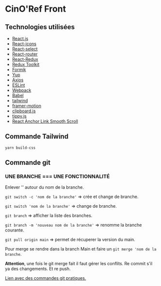 # CinO'Ref Front

## Technologies utilisées

* [React.js](https://reactjs.org/)
* [React-icons](https://react-icons.github.io/react-icons)
* [React-select](https://react-select.com/home)
* [React-router](https://reactrouterdotcom.fly.dev/)
* [React-Redux](https://react-redux.js.org/)
* [Redux Toolkit](https://redux-toolkit.js.org/)
* [Formik](https://formik.org/)
* [Yup](https://docs.yup.io/)
* [Axios](https://axios-http.com/)
* [ESLint](https://eslint.org/)
* [Webpack](https://webpack.js.org/)
* [Babel](https://babeljs.io/)
* [tailwind](https://tailwindcss.com/)
* [framer-motion](https://www.npmjs.com/package/framer-motion)
* [clipboard.js](https://clipboardjs.com/#example-target)
* [tippy.js](https://github.com/atomiks/tippyjs-react#tippyjs-for-react)
* [React Anchor Link Smooth Scroll](https://github.com/mauricevancooten/react-anchor-link-smooth-scroll#readme)

## Commande Tailwind

```yarn build-css```

## Commande git

### **UNE BRANCHE === UNE FONCTIONNALITÉ**

Enlever '' autour du nom de la branche.

```git switch -c 'nom de la branche'``` => crée et change de branche.

```git switch 'nom de la branche'``` => change de branche.

```git branch``` => afficher la liste des branches.

```git branch -m 'nouveau nom de la branche'``` => renomme la branche courante.

```git pull origin main``` => permet de récuperer la version du main.

Pour merge se rendre dans la branch Main et faire un ```git merge 'nom de la branche```.

**Attention**, une fois le git merge fait il faut gérer les conflits. Re commit s'il ya des changements. Et re push.

[Lien avec des commandes git pratiques.](https://gist.github.com/jpchateau/d540f6bbae2d8a81d6f6)
